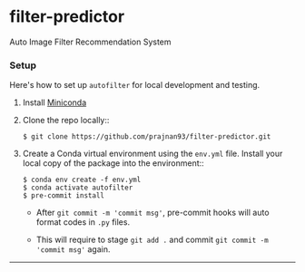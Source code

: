 # filter-predictor
Auto Image Filter Recommendation System 

### Setup

Here's how to set up `autofilter` for local development and testing.

1. Install [Miniconda](https://conda.io/miniconda.html)

2. Clone the repo locally::

    `$ git clone https://github.com/prajnan93/filter-predictor.git`

3. Create a Conda virtual environment using the `env.yml` file.  Install your local copy of the package into the environment::

    ```
    $ conda env create -f env.yml
    $ conda activate autofilter
    $ pre-commit install
    ```

    - After `git commit -m 'commit msg'`, pre-commit hooks will auto format codes in `.py` files.

    - This will require to stage `git add .` and commit `git commit -m 'commit msg'` again.

___
